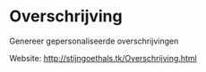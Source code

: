 # Overschrijving
Genereer gepersonaliseerde overschrijvingen

Website: http://stijngoethals.tk/Overschrijving.html
